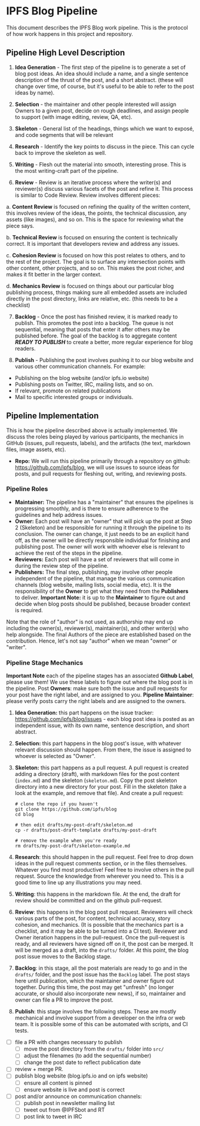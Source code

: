 # IPFS Blog Pipeline

This document describes the IPFS Blog work pipeline. This is the protocol of how work happens in this project and repository.

## Pipeline High Level Description

1. **Idea Generation** - The first step of the pipeline is to generate a set of blog post ideas. An idea should include a name, and a single sentence description of the thrust of the post, and a short abstract. (these will change over time, of course, but it's useful to be able to refer to the post ideas by name).

2. **Selection** - the maintainer and other people interested will assign Owners to a given post, decide on rough deadlines, and assign people to support (with image editing, review, QA, etc).

3. **Skeleton** - General list of the headings, things which we want to exposé, and code segments that will be relevant

4. **Research** - Identify the key points to discuss in the piece. This can cycle back to improve the skeleton as well.

5. **Writing** - Flesh out the material into smooth, interesting prose. This is the most writing-craft part of the pipeline.

6. **Review** - Review is an iterative process where the writer(s) and reviewer(s) discuss various facets of the post and refine it. This process is similar to Code Review.  Review involves different pieces:

  a. **Content Review** is focused on refining the quality of the written content, this involves review of the ideas, the points, the technical discussion, any assets (like images), and so on. This is the space for reviewing what the piece says.

  b. **Technical Review** is focused on ensuring the content is technically correct. It is important that developers review and address any issues.

  c. **Cohesion Review** is focused on how this post relates to others, and to the rest of the project. The goal is to surface any intersection points with other content, other projects, and so on. This makes the post richer, and makes it fit better in the larger context.

  d. **Mechanics Review** is focused on things about our particular blog publishing process, things making sure all embedded assets are included directly in the post directory, links are relative, etc. (this needs to be a checklist)

7. **Backlog** - Once the post has finished review, it is marked ready to publish. This promotes the post into a backlog. The queue is not sequential, meaning that posts that enter it after others may be published before. The goal of the backlog is to aggregate content **_READY TO PUBLISH_** to create a better, more regular experience for blog readers.

8. **Publish** - Publishing the post involves pushing it to our blog website and various other communication channels. For example:

- Publishing on the blog website (and/or ipfs.io website)
- Publishing posts on Twitter, IRC, mailing lists, and so on.
- If relevant, promote on related publications
- Mail to specific interested groups or individuals.

## Pipeline Implementation

This is how the pipeline described above is actually implemented. We discuss the roles being played by various participants, the mechanics in GitHub (issues, pull requests, labels), and the artifacts (the text, markdown files, image assets, etc).

- **Repo:** We will run this pipeline primarily through a repository on github: https://github.com/ipfs/blog, we will use issues to source ideas for posts, and pull requests for fleshing out, writing, and reviewing posts.

### Pipeline Roles

- **Maintainer:** The pipeline has a "maintainer" that ensures the pipelines is progressing smoothly, and is there to ensure adherence to the guidelines and help address issues.
- **Owner:** Each post will have an "owner" that will pick up the post at Step 2 (Skeleton) and be responsible for running it through the pipeline to its conclusion. The owner can change, it just needs to be an explicit hand off, as the owner will be directly responsible individual for finishing and publishing post. The owner will work with whoever else is relevant to achieve the rest of the steps in the pipeline.
- **Reviewers:** Each post will have a set of reviewers that will come in during the review step of the pipeline.
- **Publishers:** The final step, publishing, may involve other people independent of the pipeline, that manage the various communication channels (blog website, mailing lists, social media, etc). It is the responsibility of the **Owner** to get what they need from the **Publishers** to deliver. **Important Note:** it is up to the **Maintainer** to figure out and decide when blog posts should be published, because broader context is required.

Note that the role of "author" is not used, as authorship may end up including the owner(s), reviewer(s), maintainer(s), and other writer(s) who help alongside. The final Authors of the piece are established based on the contribution. Hence, let's not say "author" when we mean "owner" or "writer".

### Pipeline Stage Mechanics

**Important Note** each of the pipeline stages has an associated **Github Label**, please use them! We use these labels to figure out where the blog post is in the pipeline. Post **Owners**: make sure both the issue and pull requests for your post have the right label, and are assigned to you. **Pipeline Maintainer**: please verify posts carry the right labels and are assigned to the owners.

1. **Idea Generation:** this part happens on the issue tracker: https://github.com/ipfs/blog/issues - each blog post idea is posted as an independent issue, with its own name, sentence description, and short abstract.

2. **Selection:** this part happens in the blog post's issue, with whatever relevant discussion should happen. From there, the issue is assigned to whoever is selected as "Owner".

3. **Skeleton:** this part happens as a pull request. A pull request is created adding a directory (draft), with markdown files for the post content (`index.md`) and the skeleton (`skeleton.md`). Copy the post skeleton directory into a new directory for your post. Fill in the skeleton  (take a look at the example, and remove that file). And create a pull request:

    ```
    # clone the repo if you haven't
    git clone https://github.com/ipfs/blog
    cd blog

    # then edit drafts/my-post-draft/skeleton.md
    cp -r drafts/post-draft-template drafts/my-post-draft

    # remove the example when you're ready
    rm drafts/my-post-draft/skeleton-example.md
    ```

4. **Research**: this should happen in the pull request. Feel free to drop down ideas in the pull request comments section, or in the files themselves. Whatever you find most productive! Feel free to involve others in the pull request. Source the knowledge from wherever you need to. This is a good time to line up any illustrations you may need.

5. **Writing**: this happens in the markdown file. At the end, the draft for review should be committed and on the github pull-request.

6. **Review**: this happens in the blog post pull request. Reviewers will check various parts of the post, for content, technical accuracy, story cohesion, and mechanics. (It is possible that the mechanics part is a checklist, and it may be able to be turned into a CI test). Reviewer and Owner iteration happens in the pull-request. Once the pull-request is ready, and all reviewers have signed off on it, the post can be merged. It will be merged as a draft, into the `drafts/` folder. At this point, the blog post issue moves to the Backlog stage.

7. **Backlog**: in this stage, all the post materials are ready to go and in the `drafts/` folder, and the post issue has the `Backlog` label. The post stays here until publication, which the maintainer and owner figure out together. During this time, the post may get "unfresh" (no longer accurate, or should also incorporate new news), if so, maintainer and owner can file a PR to improve the post.

8. **Publish**: this stage involves the following steps. These are mostly mechanical and involve support from a developer on the infra or web team. It is possible some of this can be automated with scripts, and CI tests.

  - [ ] file a PR with changes necessary to publish
    - [ ] move the post directory from the `drafts/` folder into `src/`
    - [ ] adjust the filenames (to add the sequential number)
    - [ ] change the post date to reflect publication date
  - [ ] review + merge PR.
  - [ ] publish blog website (blog.ipfs.io and on ipfs website)
    - [ ] ensure all content is pinned
    - [ ] ensure website is live and post is correct
  - [ ] post and/or announce on communication channels:
    - [ ] publish post in newsletter mailing list
    - [ ] tweet out from @IPFSbot and RT
    - [ ] post link to tweet in IRC
